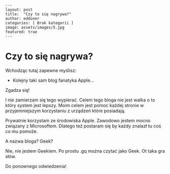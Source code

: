 ```
---
layout: post
title:  "Czy to się nagrywa?"
author: eddoner
categories: [ Brak kategorii ]
image: assets/images/5.jpg
featured: true
---
```

# Czy to się nagrywa?

Wchodząc tutaj zapewne myślisz:

- Kolejny taki sam blog fanatyka Apple...

Zgadza się!

I nie zamierzam się tego wypierać. Celem tego bloga nie jest walka o to który system jest lepszy. Moim celem jest pomoc każdej stronie w przyjemniejszym korzystaniu z urządzeń które posiadają. 

Prywatnie korzystam ze środowiska Apple. Zawodowo jestem mocno związany z Microsoftem. Dlatego też postaram się by każdy znalazł tu coś co mu pomoże.

A nazwa bloga? Geek?

Nie, nie jestem Geekiem. Po prostu .gq można czytać jako Geek. Ot taka gra słów.

Do ponownego odwiedzenia!



